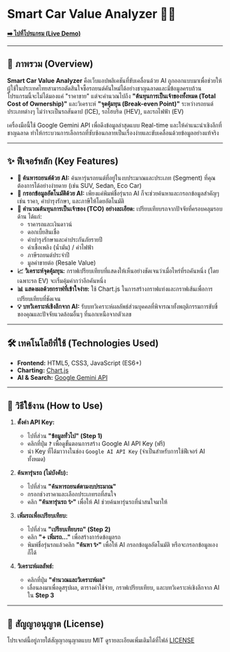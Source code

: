 # Smart Car Value Analyzer 🚗💨

**[➡️ ไปที่โปรแกรม (Live Demo)](https://bokoboss.github.io/smart-car-value-analyzer/)**

---

## 📖 ภาพรวม (Overview)

**Smart Car Value Analyzer** คือเว็บแอปพลิเคชันที่ขับเคลื่อนด้วย AI ถูกออกแบบมาเพื่อช่วยให้ผู้ใช้ในประเทศไทยสามารถตัดสินใจซื้อรถยนต์คันใหม่ได้อย่างชาญฉลาดและมีข้อมูลครบถ้วน โปรแกรมนี้จะไม่ได้มองแค่ "ราคาขาย" แต่จะคำนวณไปถึง **"ต้นทุนการเป็นเจ้าของทั้งหมด (Total Cost of Ownership)"** และวิเคราะห์ **"จุดคุ้มทุน (Break-even Point)"** ระหว่างรถยนต์ประเภทต่างๆ ไม่ว่าจะเป็นรถสันดาป (ICE), รถไฮบริด (HEV), และรถไฟฟ้า (EV)

เครื่องมือนี้ใช้ Google Gemini API เพื่อดึงข้อมูลล่าสุดแบบ Real-time และให้คำแนะนำเชิงลึกที่ชาญฉลาด ทำให้กระบวนการเลือกรถที่ซับซ้อนกลายเป็นเรื่องง่ายและขับเคลื่อนด้วยข้อมูลอย่างแท้จริง

---

## ✨ ฟีเจอร์หลัก (Key Features)

-   **🤖 ค้นหารถยนต์ด้วย AI:** ค้นหารุ่นรถยนต์ที่อยู่ในงบประมาณและประเภท (Segment) ที่คุณต้องการได้อย่างง่ายดาย (เช่น SUV, Sedan, Eco Car)
-   **📝 กรอกข้อมูลอัตโนมัติด้วย AI:** เพียงแค่พิมพ์ชื่อรุ่นรถ AI ก็จะช่วยค้นหาและกรอกข้อมูลสำคัญๆ เช่น ราคา, ค่าบำรุงรักษา, และภาษีให้โดยอัตโนมัติ
-   **🧮 คำนวณต้นทุนการเป็นเจ้าของ (TCO) อย่างละเอียด:** เปรียบเทียบรถจากปัจจัยที่ครอบคลุมรอบด้าน ได้แก่:
    -   ราคารถและเงินดาวน์
    -   ดอกเบี้ยสินเชื่อ
    -   ค่าบำรุงรักษาและค่าประกันภัยรายปี
    -   ค่าเชื้อเพลิง (น้ำมัน) / ค่าไฟฟ้า
    -   ภาษีรถยนต์ประจำปี
    -   มูลค่าขายต่อ (Resale Value)
-   **📈 วิเคราะห์จุดคุ้มทุน:** กราฟเปรียบเทียบที่แสดงให้เห็นอย่างชัดเจนว่าเมื่อไหร่ที่รถคันหนึ่ง (โดยเฉพาะรถ EV) จะเริ่มคุ้มค่ากว่าอีกคันหนึ่ง
-   **📊 แสดงผลด้วยกราฟที่เข้าใจง่าย:** ใช้ Chart.js ในการสร้างกราฟแท่งและกราฟเส้นเพื่อการเปรียบเทียบที่ชัดเจน
-   **💡 บทวิเคราะห์เชิงลึกจาก AI:** รับบทวิเคราะห์ผลลัพธ์ส่วนบุคคลที่พิจารณาทั้งพฤติกรรมการขับขี่ของคุณและปัจจัยแวดล้อมอื่นๆ ที่นอกเหนือจากตัวเลข

---

## 🛠️ เทคโนโลยีที่ใช้ (Technologies Used)

-   **Frontend:** HTML5, CSS3, JavaScript (ES6+)
-   **Charting:** [Chart.js](https://www.chartjs.org/)
-   **AI & Search:** [Google Gemini API](https://ai.google.dev/)

---

## 🚀 วิธีใช้งาน (How to Use)

1.  **ตั้งค่า API Key:**
    -   ไปที่ส่วน **"ข้อมูลทั่วไป" (Step 1)**
    -   คลิกที่ปุ่ม **`?`** เพื่อดูขั้นตอนการสร้าง Google AI API Key (ฟรี)
    -   นำ Key ที่ได้มาวางในช่อง `Google AI API Key` (จำเป็นสำหรับการใช้ฟีเจอร์ AI ทั้งหมด)

2.  **ค้นหารุ่นรถ (ไม่บังคับ):**
    -   ไปที่ส่วน **"ค้นหารถยนต์ตามงบประมาณ"**
    -   กรอกช่วงราคาและเลือกประเภทรถที่สนใจ
    -   คลิก **"ค้นหารุ่นรถ ✨"** เพื่อให้ AI ช่วยค้นหารุ่นรถที่น่าสนใจมาให้

3.  **เพิ่มรถเพื่อเปรียบเทียบ:**
    -   ไปที่ส่วน **"เปรียบเทียบรถ" (Step 2)**
    -   คลิก **"+ เพิ่มรถ..."** เพื่อสร้างการ์ดข้อมูลรถ
    -   พิมพ์ชื่อรุ่นรถแล้วคลิก **"ค้นหา ✨"** เพื่อให้ AI กรอกข้อมูลอัตโนมัติ หรือจะกรอกข้อมูลเองก็ได้

4.  **วิเคราะห์ผลลัพธ์:**
    -   คลิกที่ปุ่ม **"คำนวณและวิเคราะห์ผล"**
    -   เลื่อนลงมาเพื่อดูสรุปผล, ตารางค่าใช้จ่าย, กราฟเปรียบเทียบ, และบทวิเคราะห์เชิงลึกจาก AI ใน **Step 3**

---

## 📜 สัญญาอนุญาต (License)

โปรเจกต์นี้อยู่ภายใต้สัญญาอนุญาตแบบ MIT ดูรายละเอียดเพิ่มเติมได้ที่ไฟล์ [LICENSE](LICENSE)
